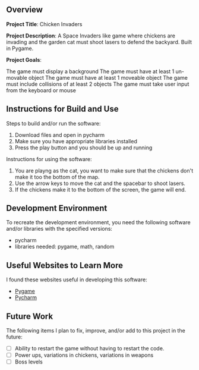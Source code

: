 ## Overview

**Project Title**:
Chicken Invaders

**Project Description**:
A Space Invaders like game where chickens are invading and the garden cat must shoot lasers to defend the backyard. Built in Pygame.

**Project Goals**:

The game must display a background
The game must have at least 1 un-movable object
The game must have at least 1 moveable object
The game must include collisions of at least 2 objects
The game must take user input from the keyboard or mouse

## Instructions for Build and Use

Steps to build and/or run the software:

1. Download files and open in pycharm
2. Make sure you have appropriate libraries installed
3. Press the play button and you should be up and running

Instructions for using the software:

1. You are playng as the cat, you want to make sure that the chickens don't make it too the bottom of the map.
2. Use the arrow keys to move the cat and the spacebar to shoot lasers.
3. If the chickens make it to the bottom of the screen, the game will end.

## Development Environment 

To recreate the development environment, you need the following software and/or libraries with the specified versions:

* pycharm
* libraries needed: pygame, math, random

## Useful Websites to Learn More

I found these websites useful in developing this software:

* [Pygame](www.pygame.org)
* [Pycharm]([www.pygame.org](https://www.jetbrains.com/pycharm/))

## Future Work

The following items I plan to fix, improve, and/or add to this project in the future:

* [ ] Ability to restart the game without having to restart the code.
* [ ] Power ups, variations in chickens, variations in weapons
* [ ] Boss levels
